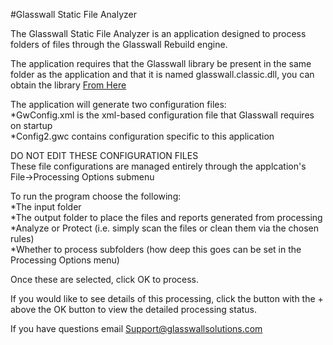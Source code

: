 #Glasswall Static File Analyzer

The Glasswall Static File Analyzer is an application designed to process folders of files through the Glasswall Rebuild engine.  
  
The application requires that the Glasswall library be present in the same folder as the application and that it is named glasswall.classic.dll, you can obtain the library [From Here](https://github.com/filetrust/Glasswall-Rebuild-SDK-Evaluation/blob/master/Windows/Library/glasswall.classic.dll)  

The application will generate two configuration files:  
*GwConfig.xml is the xml-based configuration file that Glasswall requires on startup  
*Config2.gwc contains configuration specific to this application  
  
DO NOT EDIT THESE CONFIGURATION FILES  
These file configurations are managed entirely through the applcation's File->Processing Options submenu  
  
To run the program choose the following:  
*The input folder  
*The output folder to place the files and reports generated from processing  
*Analyze or Protect (i.e. simply scan the files or clean them via the chosen rules)  
*Whether to process subfolders (how deep this goes can be set in the Processing Options menu)  
  
Once these are selected, click OK to process.  
  
If you would like to see details of this processing, click the button with the + above the OK button to view the detailed processing status.  
  
If you have questions email Support@glasswallsolutions.com
